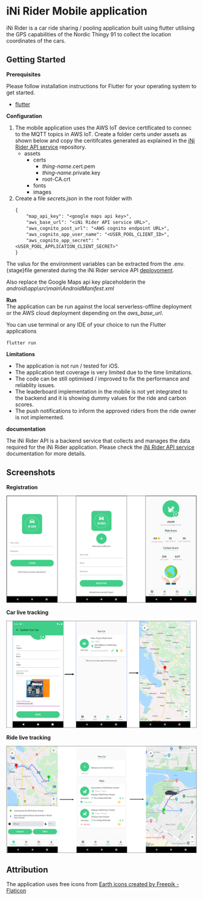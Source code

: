 # iNi Rider Mobile application

iNi Rider is a car ride sharing / pooling application built using flutter utilising the GPS capabilities of the Nordic Thingy 91 to collect the location coordinates of the cars. 

## Getting Started

**Prerequisites**  

Please follow installation instructions for Flutter for your operating system to get started.
- [flutter](https://docs.flutter.dev/get-started/install) 

**Configuration**
1. The mobile application uses the AWS IoT device certificated to connec to the MQTT topics in AWS IoT. Create a folder certs under assets as shown below and copy the ceritifcates generated as explained in the [iNi Rider API service](https://github.com/vinoselv/ini-rider-api/blob/main/doc/AWSIoTCore.md#create-thing--device-certificate) repository.
   - assets 
      - certs
        - *thing-name*.cert.pem
        - *thing-name*.private.key
        - root-CA.crt
      - fonts
      - images  
2. Create a file *secrets.json* in the root folder with 
    ```
    {
        "map_api_key": "<google maps api key>",
        "aws_base_url": "<iNi Rider API service URL>",
        "aws_cognito_post_url": "<AWS cognito endpoint URL>",
        "aws_cognito_app_user_name": "<USER_POOL_CLIENT_ID>",
        "aws_cognito_app_secret": "<USER_POOL_APPLICATION_CLIENT_SECRET>"
    }
    ```
The valus for the environment variables can be extracted from the .env.{stage}file generated during the iNi Rider service API [deployoment](https://github.com/vinoselv/ini-rider-api/blob/main/doc/GettingStarted.md#deployment).


Also replace the Google Maps api key placeholderin the *android\app\src\main\AndroidManifest.xml*

**Run**  
The application can be run against the local serverless-offline deployment or the AWS cloud deployment depending on the *aws_base_url*.

You can use terminal or any IDE of your choice to run the Flutter applications

```
flutter run
```

**Limitations**
- The application is not run / tested for iOS.
- The application test coverage is very limited due to the time limitations.
- The code can be still optimised / improved to fix the performance and reliablity issues.
- The leaderboard implementation in the mobile is not yet integrated to the backend and it is showing dummy values for the ride and carbon scores.
- The push notifications to inform the approved riders from the ride owner is not implemented.

**documentation**

The iNi Rider API is a backend service that collects and manages the data required for the iNi Rider application. Please check the 
[iNi Rider API service](https://github.com/vinoselv/ini-rider-api) documentation for more details.

## Screenshots
**Registration**

 <img src="assets/screenshots/login-mobile.png"  />

**Car live tracking**

 <img src="assets/screenshots/car-tracking-mobile.png" />

**Ride live tracking**

 <img src="assets/screenshots/ride-tracking-mobile.png"  />

 ## Attribution
 The application uses free icons from <a href="https://www.flaticon.com/free-icons/earth" title="earth icons">Earth icons created by Freepik - Flaticon</a>